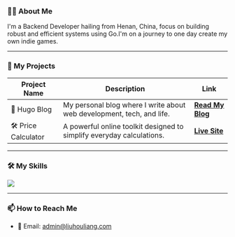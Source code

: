
### 👨‍💻 About Me 
I'm a Backend Developer hailing from Henan, China, focus on building robust and efficient systems using Go.I'm on a journey to one day create my own indie games.

---

### 🚀 My Projects 

| Project Name         | Description                                                                 | Link                                                                |
| -------------------- | --------------------------------------------------------------------------- | ------------------------------------------------------------------- |
| 📝 Hugo Blog | My personal blog where I write about web development, tech, and life. | [**Read My Blog**](https://liuhouliang.com)                            |
| 🛠️ Price Calculator | A powerful online toolkit designed to simplify everyday calculations. | [**Live Site**](https://pricecalc.net)                             |

---

### 🛠️ My Skills

<p align="left">
  <a href="https://skillicons.dev">
    <img src="https://skillicons.dev/icons?i=go,docker,linux,mysql,redis,react" />
  </a>
</p>


---

### 📫 How to Reach Me 

- 📧 Email: admin@liuhouliang.com


